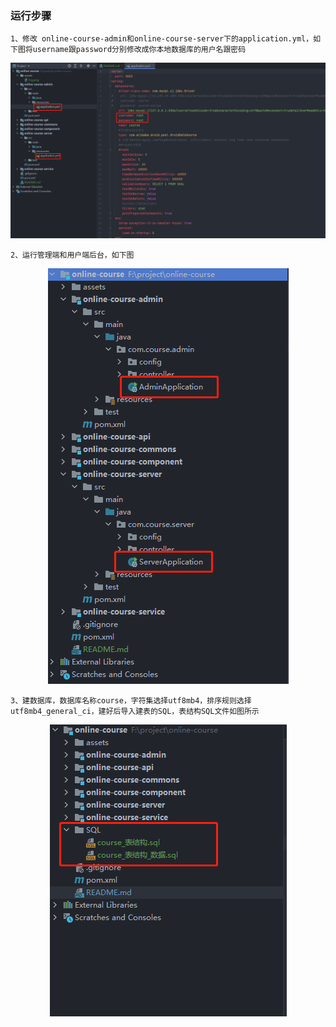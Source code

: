 ### 运行步骤
    1、修改 online-course-admin和online-course-server下的application.yml，如下图将username跟password分别修改成你本地数据库的用户名跟密码
![](assets\img_1.png)

    2、运行管理端和用户端后台，如下图

<div style="text-align: center;">

![](assets\img.png)
</div>
    
    3、建数据库，数据库名称course，字符集选择utf8mb4，排序规则选择utf8mb4_general_ci，建好后导入建表的SQL，表结构SQL文件如图所示
<div style="text-align: center;">

![](assets\img_2.png)
</div>